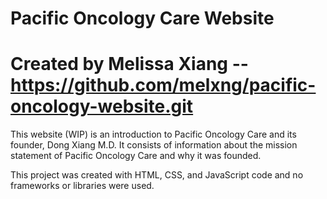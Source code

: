 # Pacific Oncology Care Website
# Created by Melissa Xiang -- https://github.com/melxng/pacific-oncology-website.git

This website (WIP) is an introduction to Pacific Oncology Care and its founder, Dong Xiang M.D. It consists of information about the mission statement of Pacific Oncology Care and why it was founded.

This project was created with HTML, CSS, and JavaScript code and no frameworks or libraries were used.
